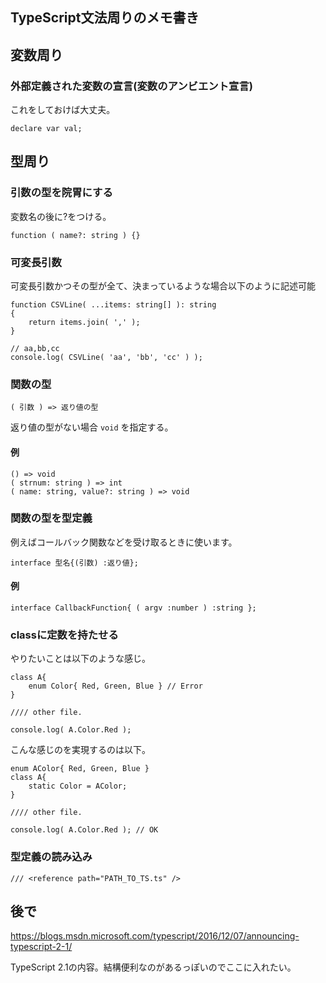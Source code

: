 ## TypeScript文法周りのメモ書き


## 変数周り

### 外部定義された変数の宣言(変数のアンビエント宣言)

これをしておけば大丈夫。

```
declare var val;
```

## 型周り

### 引数の型を院胃にする

変数名の後に?をつける。

```
function ( name?: string ) {}
```

### 可変長引数

可変長引数かつその型が全て、決まっているような場合以下のように記述可能

```
function CSVLine( ...items: string[] ): string
{
	return items.join( ',' );
}

// aa,bb,cc
console.log( CSVLine( 'aa', 'bb', 'cc' ) );
```

### 関数の型

```
( 引数 ) => 返り値の型
```

返り値の型がない場合 `void` を指定する。

#### 例

```
() => void
( strnum: string ) => int
( name: string, value?: string ) => void
```

### 関数の型を型定義

例えばコールバック関数などを受け取るときに使います。

```
interface 型名{(引数) :返り値};
```

#### 例

```
interface CallbackFunction{ ( argv :number ) :string };
```
### classに定数を持たせる

やりたいことは以下のような感じ。

```
class A{
	enum Color{ Red, Green, Blue } // Error
}

//// other file.

console.log( A.Color.Red );
```

こんな感じのを実現するのは以下。

```
enum AColor{ Red, Green, Blue }
class A{
	static Color = AColor;
}

//// other file.

console.log( A.Color.Red ); // OK
```

### 型定義の読み込み

```
/// <reference path="PATH_TO_TS.ts" />
```

## 後で

https://blogs.msdn.microsoft.com/typescript/2016/12/07/announcing-typescript-2-1/

TypeScript 2.1の内容。結構便利なのがあるっぽいのでここに入れたい。
